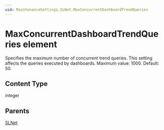 ```yaml
---
uid: MaintenanceSettings.SLNet.MaxConcurrentDashboardTrendQueries
---
```


# MaxConcurrentDashboardTrendQueries element

Specifies the maximum number of concurrent trend queries. This setting affects the queries executed by dashboards. Maximum value: 1000. Default: 50.

## Content Type

integer

## Parents

[SLNet](xref:MaintenanceSettings.SLNet)
